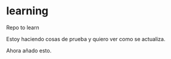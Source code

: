 # learning
Repo to learn

Estoy haciendo cosas de prueba
y quiero ver como se actualiza. 

Ahora añado esto. 